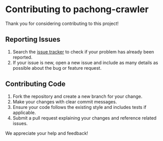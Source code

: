 # Contributing to pachong-crawler

Thank you for considering contributing to this project!

## Reporting Issues

1. Search the [issue tracker](https://github.com/QuanQLee/pachong-crawler/issues) to check if your problem has already been reported.
2. If your issue is new, open a new issue and include as many details as possible about the bug or feature request.

## Contributing Code

1. Fork the repository and create a new branch for your change.
2. Make your changes with clear commit messages.
3. Ensure your code follows the existing style and includes tests if applicable.
4. Submit a pull request explaining your changes and reference related issues.

We appreciate your help and feedback!
